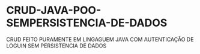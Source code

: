 # CRUD-JAVA-POO-SEMPERSISTENCIA-DE-DADOS
CRUD FEITO PURAMENTE EM LINGAGUEM JAVA COM AUTENTICAÇÃO DE LOGUIN SEM PERSISTENCIA DE DADOS
